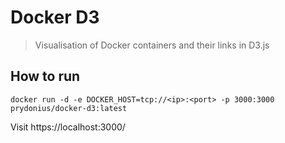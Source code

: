 # Docker D3

> Visualisation of Docker containers and their links in D3.js

## How to run

```
docker run -d -e DOCKER_HOST=tcp://<ip>:<port> -p 3000:3000 prydonius/docker-d3:latest
```

Visit https://localhost:3000/
